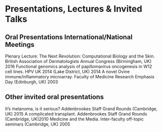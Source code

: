 # Presentations, Lectures & Invited Talks

## Oral Presentations International/National Meetings 

Plenary Lecture: The Next Revolution: Computational Biology and the Skin. British Association of Dermatologists Annual Congress (Birmingham, UK) 2016 
Functional genomics analysis of papillomavirus oncogenesis in W12 cell lines. HPV UK 2014 (Lake District, UK) 2014 
A novel Ovine immune/inflammatory microarray. Faculty of Medicine Research Emphasis Day (Edinburgh, UK) 2003

## Other invited oral presentations
It’s melanoma, is it serious? Addenbrookes Staff Grand Rounds (Cambridge, UK) 2015 
A complicated transplant. Addenbrookes Staff Grand Rounds (Cambridge, UK)2010 
Medicine and the Media. Inter-faculty off-topic seminars (Cambridge, UK) 2005
